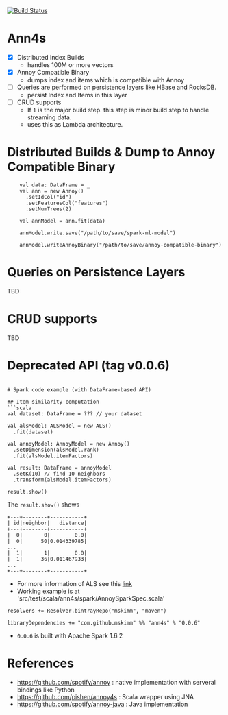 [![Build Status](https://travis-ci.org/mskimm/ann4s.svg?branch=master)](https://travis-ci.org/mskimm/ann4s)

# Ann4s

-[x] Distributed Index Builds
    - handles 100M or more vectors
-[x] Annoy Compatible Binary
    - dumps index and items which is compatible with Annoy
-[ ] Queries are performed on persistence layers like HBase and RocksDB.
    - persist Index and Items in this layer
-[ ] CRUD supports
    - If `1` is the major build step. this step is minor build step to handle streaming data.
    - uses this as Lambda architecture.

# Distributed Builds & Dump to Annoy Compatible Binary

```
    val data: DataFrame = _
    val ann = new Annoy()
      .setIdCol("id")
      .setFeaturesCol("features")
      .setNumTrees(2)
      
    val annModel = ann.fit(data)
    
    annModel.write.save("/path/to/save/spark-ml-model")
    
    annModel.writeAnnoyBinary("/path/to/save/annoy-compatible-binary")
```

# Queries on Persistence Layers
TBD

# CRUD supports
TBD

# Deprecated API (tag v0.0.6)
```

# Spark code example (with DataFrame-based API)

## Item similarity computation
```scala
val dataset: DataFrame = ??? // your dataset

val alsModel: ALSModel = new ALS()
  .fit(dataset)

val annoyModel: AnnoyModel = new Annoy()
  .setDimension(alsModel.rank)
  .fit(alsModel.itemFactors)

val result: DataFrame = annoyModel
  .setK(10) // find 10 neighbors
  .transform(alsModel.itemFactors)

result.show()
```      

The `result.show()` shows

```
+---+--------+-----------+
| id|neighbor|   distance|
+---+--------+-----------+
|  0|       0|        0.0|
|  0|      50|0.014339785|
...
|  1|       1|        0.0|
|  1|      36|0.011467933|
...
+---+--------+-----------+
```

 - For more information of ALS see this [link](http://spark.apache.org/docs/2.0.0/ml-collaborative-filtering.html)
 - Working example is at 'src/test/scala/ann4s/spark/AnnoySparkSpec.scala'

```
resolvers += Resolver.bintrayRepo("mskimm", "maven")

libraryDependencies += "com.github.mskimm" %% "ann4s" % "0.0.6"
```
 - `0.0.6` is built with Apache Spark 1.6.2
 

# References
 - https://github.com/spotify/annoy : native implementation with serveral bindings like Python
 - https://github.com/pishen/annoy4s : Scala wrapper using JNA
 - https://github.com/spotify/annoy-java : Java implementation

